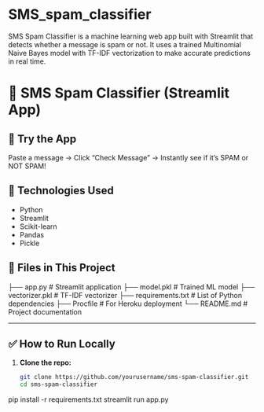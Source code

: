 # SMS_spam_classifier
SMS Spam Classifier is a machine learning web app built with Streamlit that detects whether a message is spam or not. It uses a trained Multinomial Naive Bayes model with TF-IDF vectorization to make accurate predictions in real time.
# 📩 SMS Spam Classifier (Streamlit App)

## 🚀 Try the App

Paste a message → Click “Check Message” → Instantly see if it’s SPAM or NOT SPAM!

## 🧠 Technologies Used

- Python
- Streamlit
- Scikit-learn
- Pandas
- Pickle

## 📁 Files in This Project

├── app.py # Streamlit application
├── model.pkl # Trained ML model
├── vectorizer.pkl # TF-IDF vectorizer
├── requirements.txt # List of Python dependencies
├── Procfile # For Heroku deployment
└── README.md # Project documentation


---

## ✅ How to Run Locally

1. **Clone the repo:**
   ```bash
   git clone https://github.com/yourusername/sms-spam-classifier.git
   cd sms-spam-classifier
pip install -r requirements.txt
streamlit run app.py

